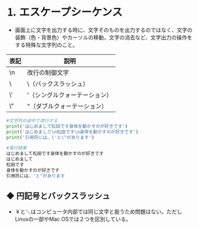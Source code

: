 # ⒈ エスケープシーケンス
- 画面上に文字を出力する時に、文字そのものを出力するのではなく、文字の装飾（色・背景色）やカーソルの移動，文字の消去など、文字出力の操作をする特殊な文字列のこと。

| 表記 | 説明 |
| --- | --- |
| \n | 改行の制御文字 |
| \\ | \（バックスラッシュ） |
| \’ | '（シングルクォーテーション） |
| \” | "（ダブルクォーテーション） |

```python
#文字列の途中で改行する
print('はじめまして松田です身体を動かすのが好きです')
print('はじめまして\n松田です\n身体を動かすのが好きです')
print('引用符には、\'と\"があります')

#実行結果
はじめまして松田です身体を動かすのが好きです
はじめまして
松田です
身体を動かすのが好きです
引用符には、'と"があります
```

## ◆ 円記号とバックスラッシュ
- ￥と＼はコンピュータ内部では同じ文字と扱うため問題はない。ただしLinuxの一部やMac OSでは２つを区別している。
